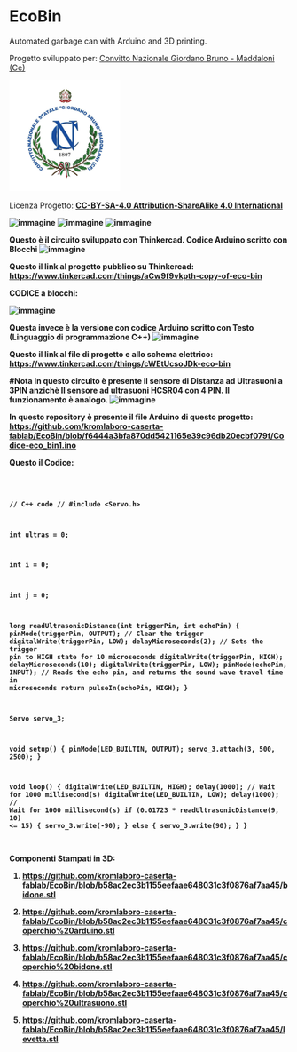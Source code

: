 # EcoBin
Automated garbage can with Arduino and 3D printing.

Progetto sviluppato per: <a href= "https://www.convittogiordanobruno.edu.it/">Convitto Nazionale Giordano Bruno - Maddaloni (Ce) </a>

<img src="309443691_467074668780444_8959978343518927595_n.jpg" alt="Image" style="width:200px;">



Licenza Progetto: <a href= "https://github.com/kromlaboro-caserta-fablab/EcoBin/blob/b58ac2ec3b1155eefaae648031c3f0876af7aa45/license%20CC-BY-SA-4.0"> <b>CC-BY-SA-4.0 Attribution-ShareAlike 4.0 International </a>





![immagine](https://github.com/user-attachments/assets/8fdb28a8-8ad6-4c4b-931d-22ca9a52df43)
![immagine](https://github.com/user-attachments/assets/de6bdf51-ef27-4ee7-b3c0-f3af4b56e369)
![immagine](https://github.com/user-attachments/assets/f89ce07a-431a-471a-944b-7f9198147d8f)

Questo è il circuito sviluppato con Thinkercad. Codice Arduino scritto con Blocchi
![immagine](https://github.com/user-attachments/assets/18dcd670-c597-4b7b-946e-4e0aafb44374)

Questo il link al progetto pubblico su Thinkercad:
https://www.tinkercad.com/things/aCw9f9vkpth-copy-of-eco-bin


CODICE a blocchi:

![immagine](https://github.com/user-attachments/assets/799ef6be-fb60-4ed8-9dff-29d24a1f7134)

Questa invece è la versione con codice Arduino scritto con Testo (Linguaggio di programmazione C++)
![immagine](https://github.com/user-attachments/assets/ef321b78-7839-41f8-8cfb-3488fb37a923)

Questo il link al file di progetto e allo schema elettrico:
https://www.tinkercad.com/things/cWEtUcsoJDk-eco-bin

#Nota
In questo circuito è presente il sensore di Distanza ad Ultrasuoni a 3PIN anzichè Il sensore ad ultrasuoni HCSR04 con 4 PIN. Il funzionamento è analogo.
![immagine](https://github.com/user-attachments/assets/1c1a7de3-b3e6-41f0-9e85-ba235ef4340b)

In questo repository è presente il file Arduino di questo progetto:
https://github.com/kromlaboro-caserta-fablab/EcoBin/blob/f6444a3bfa870dd5421165e39c96db20ecbf079f/Codice-eco_bin1.ino

Questo il Codice:

<code> 

// C++ code
//
#include <Servo.h>

int ultras = 0;

int i = 0;

int j = 0;

long readUltrasonicDistance(int triggerPin, int echoPin)
{
  pinMode(triggerPin, OUTPUT);  // Clear the trigger
  digitalWrite(triggerPin, LOW);
  delayMicroseconds(2);
  // Sets the trigger pin to HIGH state for 10 microseconds
  digitalWrite(triggerPin, HIGH);
  delayMicroseconds(10);
  digitalWrite(triggerPin, LOW);
  pinMode(echoPin, INPUT);
  // Reads the echo pin, and returns the sound wave travel time in microseconds
  return pulseIn(echoPin, HIGH);
}

Servo servo_3;

void setup()
{
  pinMode(LED_BUILTIN, OUTPUT);
  servo_3.attach(3, 500, 2500);
}

void loop()
{
  digitalWrite(LED_BUILTIN, HIGH);
  delay(1000); // Wait for 1000 millisecond(s)
  digitalWrite(LED_BUILTIN, LOW);
  delay(1000); // Wait for 1000 millisecond(s)
  if (0.01723 * readUltrasonicDistance(9, 10) <= 15) {
    servo_3.write(-90);
  } else {
    servo_3.write(90);
  }
}

</code>

Componenti Stampati in 3D:

1) https://github.com/kromlaboro-caserta-fablab/EcoBin/blob/b58ac2ec3b1155eefaae648031c3f0876af7aa45/bidone.stl

2) https://github.com/kromlaboro-caserta-fablab/EcoBin/blob/b58ac2ec3b1155eefaae648031c3f0876af7aa45/coperchio%20arduino.stl

3) https://github.com/kromlaboro-caserta-fablab/EcoBin/blob/b58ac2ec3b1155eefaae648031c3f0876af7aa45/coperchio%20bidone.stl

4) https://github.com/kromlaboro-caserta-fablab/EcoBin/blob/b58ac2ec3b1155eefaae648031c3f0876af7aa45/coperchio%20ultrasuono.stl

5) https://github.com/kromlaboro-caserta-fablab/EcoBin/blob/b58ac2ec3b1155eefaae648031c3f0876af7aa45/levetta.stl







